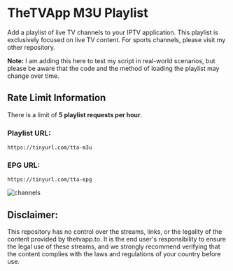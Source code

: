 # TheTVApp M3U Playlist

Add a playlist of live TV channels to your IPTV application. This playlist is exclusively focused on live TV content. For sports channels, please visit my other repository.

**Note:** I am adding this here to test my script in real-world scenarios, but please be aware that the code and the method of loading the playlist may change over time.

## Rate Limit Information

There is a limit of **5 playlist requests per hour**.

### Playlist URL:
``https://tinyurl.com/tta-m3u``

### EPG URL:
``https://tinyurl.com/tta-epg``

![channels](https://github.com/user-attachments/assets/aa36eb73-d2b4-405b-8e74-9fe2fdd52868)


## Disclaimer:

This repository has no control over the streams, links, or the legality of the content provided by thetvapp.to. It is the end user's responsibility to ensure the legal use of these streams, and we strongly recommend verifying that the content complies with the laws and regulations of your country before use.

